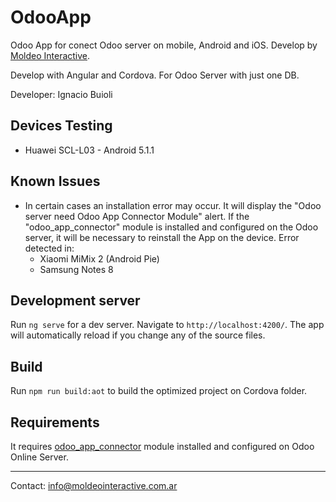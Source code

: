 # OdooApp

Odoo App for conect Odoo server on mobile, Android and iOS. Develop by [Moldeo Interactive](https://www.moldeointeractive.com.ar).

Develop with Angular and Cordova. For Odoo Server with just one DB.

Developer: Ignacio Buioli

## Devices Testing

* Huawei SCL-L03 - Android 5.1.1

## Known Issues

* In certain cases an installation error may occur. It will display the "Odoo server need Odoo App Connector Module" alert. If the "odoo_app_connector" module is installed and configured on the Odoo server, it will be necessary to reinstall the App on the device. Error detected in: 
  * Xiaomi MiMix 2 (Android Pie)
  * Samsung Notes 8

## Development server

Run `ng serve` for a dev server. Navigate to `http://localhost:4200/`. The app will automatically reload if you change any of the source files.

## Build

Run `npm run build:aot` to build the optimized project on Cordova folder.

## Requirements

It requires [odoo_app_connector](https://github.com/ctmil/odoo_app_connector) module installed and configured on Odoo Online Server.

---

Contact: info@moldeointeractive.com.ar
